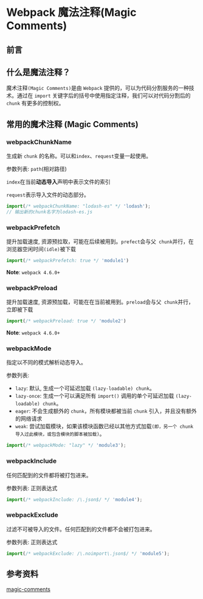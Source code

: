 # Webpack 魔法注释(Magic Comments)

## 前言

## 什么是魔法注释？

魔术注释`(Magic Comments)`是由 `Webpack` 提供的，可以为代码分割服务的一种技术。通过在 `import` 关键字后的括号中使用指定注释，我们可以对代码分割后的 `chunk` 有更多的控制权。

## 常用的魔术注释 (Magic Comments)

### webpackChunkName

生成新 `chunk` 的名称。可以和`index`、`request`变量一起使用。

参数列表: `path`(相对路径)

`index`在当前**动态导入**声明中表示文件的索引

`request`表示导入文件的动态部分。

```js
import(/* webpackChunkName: "lodash-es" */ 'lodash');
// 输出新的chunk名字为lodash-es.js
```

### webpackPrefetch

提升加载速度, 资源预拉取，可能在后续被用到。`prefect`会与父` chunk`并行，在浏览器空闲时间`(idle)`被下载

```js
import(/* webpackPrefetch: true */ 'module1')
```

**Note**: `webpack 4.6.0+` 

### webpackPreload

提升加载速度, 资源预加载，可能在在当前被用到。`preload`会与父` chunk`并行，立即被下载

```javascript
import(/* webpackPreload: true */ 'module2')
```

**Note**: `webpack 4.6.0+` 

### webpackMode

指定以不同的模式解析动态导入。

参数列表:

- `lazy`: 默认, 生成一个可延迟加载 `(lazy-loadable) chunk`。
- `lazy-once`: 生成一个可以满足所有 `import()` 调用的单个可延迟加载 `(lazy-loadable) chunk`。
- `eager`: 不会生成额外的 `chunk`，所有模块都被当前 `chunk` 引入，并且没有额外的网络请求
- `weak`: 尝试加载模块，如果该模块函数已经以其他方式加载`(即，另一个 chunk 导入过此模块，或包含模块的脚本被加载)`。

```js
import(/* webpackMode: "lazy" */ 'module3');
```

### webpackInclude

任何匹配到的文件都将被打包进来。

参数列表: 正则表达式

```javascript
import(/* webpackInclude: /\.json$/ */ 'module4');
```



### webpackExclude

过滤不可被导入的文件。任何匹配到的文件都不会被打包进来。

参数列表: 正则表达式

```javascript
import(/* webpackExclude: /\.noimport\.json$/ */ 'module5');
```



## 参考资料

[magic-comments](https://webpack.js.org/api/module-methods/#magic-comments)

